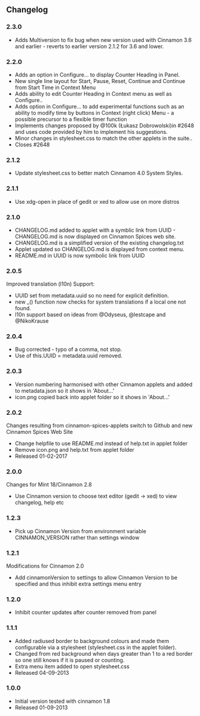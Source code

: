 ## Changelog

### 2.3.0
  * Adds Multiversion to fix bug when new version used with Cinnamon 3.6 and earlier - reverts to earlier version 2.1.2 for 3.6 and lower.

### 2.2.0
  * Adds an option in Configure... to display Counter Heading in Panel.
  * New single line layout for Start, Pause, Reset, Continue and Continue from Start Time in Context Menu
  * Adds ability to edit Counter Heading in Context menu as well as Configure..
  * Adds option in Configure... to add experimental functions such as an ability to modify time by buttons in Context (right click) Menu - a possible precursor to a flexible timer function
  * Implements changes proposed by @100k (Łukasz Dobrowolski)in #2648 and uses code provided by him to implement his suggestions.
  * Minor changes in stylesheet.css to match the other applets in the suite..
  * Closes #2648

### 2.1.2
 * Update stylesheet.css to better match Cinnamon 4.0 System Styles.

### 2.1.1
  * Use xdg-open in place of gedit or xed to allow use on more distros

### 2.1.0

 * CHANGELOG.md added to applet with a symblic link from UUID - CHANGELOG.md is now displayed on Cinnamon Spices web site.
 * CHANGELOG.md is a simplified version of the existing changelog.txt
 * Applet updated so CHANGELOG.md is displayed from context menu.
 * README.md in UUID is now symbolic link from UUID

### 2.0.5

Improved translation (l10n) Support:

 * UUID set from metadata.uuid so no need for explicit definition.
 * new _() function now checks for system translations if a local one not found.
 * l10n support based on ideas from @Odyseus, @lestcape and @NikoKrause

### 2.0.4

 * Bug corrected - typo of a comma, not stop.
 * Use of this.UUID = metadata.uuid removed.

### 2.0.3

 * Version numbering harmonised with other Cinnamon applets and added to metadata.json so it shows in 'About...'
 * icon.png copied back into applet folder so it shows in 'About...'


### 2.0.2

Changes resulting from cinnamon-spices-applets switch to Github and new Cinnamon Spices Web Site

 * Change helpfile to use README.md instead of help.txt in applet folder
 * Remove icon.png and help.txt from applet folder
 * Released 01-02-2017

### 2.0.0

Changes for Mint 18/Cinnamon 2.8

 * Use Cinnamon version to choose text editor (gedit -> xed) to view changelog, help etc

### 1.2.3

 * Pick up Cinnamon Version from environment variable CINNAMON_VERSION rather than settings window

### 1.2.1

Modifications for Cinnamon 2.0

 * Add cinnamonVersion to settings to allow Cinnamon Version to be specified and thus inhibit extra settings menu entry

### 1.2.0

 * Inhibit counter updates after counter removed from panel

### 1.1.1

 * Added radiused border to background colours and made them configurable via a stylesheet
      (stylesheet.css in the applet folder).
 * Changed from red background when days greater than 1 to a red border so one still knows if it is paused or counting.
 * Extra menu item added to open stylesheet.css
 * Released 04-09-2013

### 1.0.0

 * Initial version tested with cinnamon 1.8
 * Released 01-09-2013
